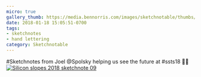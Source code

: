 ```yaml
---
micro: true
gallery_thumb: https://media.bennorris.com/images/sketchnotable/thumbs/silicon-slopes-2018-sketchnote-09.jpg
date: 2018-01-18 15:05:51-0700
tags:
- sketchnotes
- hand lettering
category: Sketchnotable
---
```


#Sketchnotes from Joel @Spolsky helping us see the future at #ssts18 ✍🏼 [![Silicon slopes 2018 sketchnote 09](https://media.bennorris.com/images/sketchnotable/silicon-slopes-2018/silicon-slopes-2018-sketchnote-09.jpg)](https://media.bennorris.com/images/sketchnotable/silicon-slopes-2018/silicon-slopes-2018-sketchnote-09.jpg)